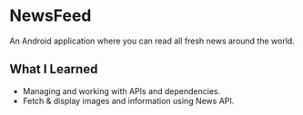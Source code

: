 # NewsFeed
An Android application where you can read all fresh news around the world.

## What I Learned
- Managing and working with APIs and dependencies.
- Fetch & display images and information using News API.
